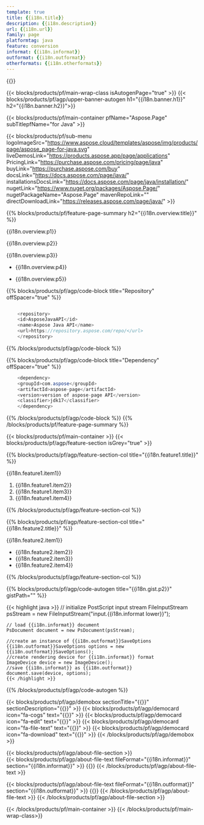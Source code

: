 ```yaml
---
template: true
title: {{i18n.title}}
description: {{i18n.description}}
url: {{i18n.url}}
family: page
platformtag: java
feature: conversion
informat: {{i18n.informat}}
outformat: {{i18n.outformat}}
otherformats: {{i18n.otherformats}}
---
```


{{<meta path="/{{lang}}/meta/conversion/default.md" section="faqchild">}}

{{< blocks/products/pf/main-wrap-class isAutogenPage="true" >}}
{{< blocks/products/pf/agp/upper-banner-autogen h1="{{i18n.banner.h1}}" h2="{{i18n.banner.h2}}">}}

{{< blocks/products/pf/main-container pfName="Aspose.Page" subTitlepfName="for Java" >}}

{{< blocks/products/pf/sub-menu logoImageSrc="https://www.aspose.cloud/templates/aspose/img/products/page/aspose_page-for-java.svg" liveDemosLink="https://products.aspose.app/page/applications" PricingLink="https://purchase.aspose.com/pricing/page/java" buyLink="https://purchase.aspose.com/buy" docsLink="https://docs.aspose.com/page/java/" installationsDocsLink="https://docs.aspose.com/page/java/installation/" nugetLink="https://www.nuget.org/packages/Aspose.Page/" nugetPackageName="Aspose.Page" mavenRepoLink="" directDownloadLink="https://releases.aspose.com/page/java/" >}}

{{% blocks/products/pf/feature-page-summary h2="{{i18n.overview.title}}" %}}

<p>{{i18n.overview.p1}}</p>
<p>{{i18n.overview.p2}}</p>
<p>{{i18n.overview.p3}}</p>

-  <p>{{i18n.overview.p4}}</p>
-  <p>{{i18n.overview.p5}}</p>


{{% blocks/products/pf/agp/code-block title="Repository" offSpacer="true" %}}

```cs

    <repository>
    <id>AsposeJavaAPI</id>
    <name>Aspose Java API</name>
    <url>https://repository.aspose.com/repo/</url>
    </repository>

```

{{% /blocks/products/pf/agp/code-block %}}

{{% blocks/products/pf/agp/code-block title="Dependency" offSpacer="true" %}}

```cs
    <dependency>
    <groupId>com.aspose</groupId>
    <artifactId>aspose-page</artifactId>
    <version>version of aspose-page API</version>
    <classifier>jdk17</classifier>
    </dependency>

```

{{% /blocks/products/pf/agp/code-block %}}
{{% /blocks/products/pf/feature-page-summary %}}


{{< blocks/products/pf/main-container >}}
{{< blocks/products/pf/agp/feature-section isGrey="true" >}}

{{% blocks/products/pf/agp/feature-section-col title="{{i18n.feature1.title}}" %}}

<p>{{i18n.feature1.item1}}</p>

1. {{i18n.feature1.item2}}
2. {{i18n.feature1.item3}}
3. {{i18n.feature1.item4}}

{{% /blocks/products/pf/agp/feature-section-col %}}


{{% blocks/products/pf/agp/feature-section-col title="{{i18n.feature2.title}}" %}}

<p>{{i18n.feature2.item1}}</p>

-  {{i18n.feature2.item2}}
-  {{i18n.feature2.item3}}
-  {{i18n.feature2.item4}}

{{% /blocks/products/pf/agp/feature-section-col %}}


{{% blocks/products/pf/agp/code-autogen title="{{i18n.gist.p2}}" gistPath="" %}}

{{< highlight java >}}
    // initialize PostScript input stream
    FileInputStream psStream = new FileInputStream("input.{{i18n.informat lower}}");

    // load {{i18n.informat}} document
    PsDocument document = new PsDocument(psStream);

    //create an instance of {{i18n.outformat}}SaveOptions
    {{i18n.outformat}}SaveOptions options = new {{i18n.outformat}}SaveOptions();
    //create rendering device for {{i18n.informat}} format
    ImageDevice device = new ImageDevice();
    //save {{i18n.informat}} as {{i18n.outformat}}
    document.save(device, options);
    {{< /highlight >}} 

{{% /blocks/products/pf/agp/code-autogen %}}

{{< blocks/products/pf/agp/demobox sectionTitle="{{<import path="/{{lang}}/partials/_content.md" section="widgetbackup.title">}}" sectionDescription="{{<import path="/{{lang}}/partials/_content.md" section="widgetbackup.overview">}}" >}}
        {{< blocks/products/pf/agp/democard icon="fa-cogs" text="{{<import path="/{{lang}}/partials/_content.md" section="widgetbackup.p1">}}" >}}
        {{< blocks/products/pf/agp/democard icon="fa-edit" text="{{<import path="/{{lang}}/partials/_content.md" section="widgetbackup.p2">}}" >}}
        {{< blocks/products/pf/agp/democard icon="fa-file-text" text="{{<import path="/{{lang}}/partials/_content.md" section="widgetbackup.p3">}}" >}}
        {{< blocks/products/pf/agp/democard icon="fa-download" text="{{<import path="/{{lang}}/partials/_content.md" section="widgetbackup.p4">}}" >}}
{{< /blocks/products/pf/agp/demobox >}}


{{< blocks/products/pf/agp/about-file-section >}}     
{{< blocks/products/pf/agp/about-file-text fileFormat="{{i18n.informat}}" section="{{i18n.informat}}" >}}
{{<import path="/{{lang}}/partials/_formats.md" section="{{i18n.informat}}">}}
{{< /blocks/products/pf/agp/about-file-text >}}

{{< blocks/products/pf/agp/about-file-text fileFormat="{{i18n.outformat}}" section="{{i18n.outformat}}" >}}
{{<import path="/{{lang}}/partials/_formats.md" section="{{i18n.outformat}}">}}
{{< /blocks/products/pf/agp/about-file-text >}} 
{{< /blocks/products/pf/agp/about-file-section >}}	


{{< /blocks/products/pf/main-container >}}
{{< /blocks/products/pf/main-wrap-class>}} 